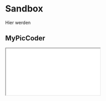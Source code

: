 <!--
author:   Leon Endris

email:    leendris@uni-koblenz.de

version:  0.0.1

language: de

narrator: Deutsch Female

comment:  This is the sandbox for the
          CV Online course. All Tools will 
          be developed and tested here

link: ../CSS/main.css

script:   

-->

# Sandbox

Hier werden 

## MyPicCoder
<iframe src="..\HTML\MyPicCoder.html" class="myPicCoder-include"></iframe>



